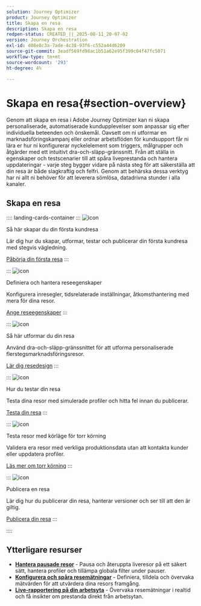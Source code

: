 ```yaml
---
solution: Journey Optimizer
product: Journey Optimizer
title: Skapa en resa
description: Skapa en resa
redpen-status: CREATED_||_2025-08-11_20-07-02
version: Journey Orchestration
exl-id: d08e8c3a-7ade-4c38-93f6-c552a44d6209
source-git-commit: 3eadf569fd98ac1b51a62e95f399c04f47fc5071
workflow-type: tm+mt
source-wordcount: '293'
ht-degree: 4%

---
```


# Skapa en resa{#section-overview}

Genom att skapa en resa i Adobe Journey Optimizer kan ni skapa personaliserade, automatiserade kundupplevelser som anpassar sig efter individuella beteenden och önskemål. Oavsett om ni utformar en marknadsföringskampanj eller ordnar arbetsflöden för kundsupport får ni lära er hur ni konfigurerar nyckelelement som triggers, målgrupper och åtgärder med ett intuitivt dra-och-släpp-gränssnitt. Från att ställa in egenskaper och testscenarier till att spåra liveprestanda och hantera uppdateringar - varje steg bygger vidare på nästa steg för att säkerställa att din resa är både slagkraftig och felfri. Genom att behärska dessa verktyg har ni allt ni behöver för att leverera sömlösa, datadrivna stunder i alla kanaler.

## Skapa en resa

:::: landing-cards-container
:::
![icon](https://cdn.experienceleague.adobe.com/icons/circle-play.svg)

Så här skapar du din första kundresa

Lär dig hur du skapar, utformar, testar och publicerar din första kundresa med stegvis vägledning.

[Påbörja din första resa](../using/building-journeys/journey-gs.md)
:::

:::
![icon](https://cdn.experienceleague.adobe.com/icons/gear.svg)

Definiera och hantera reseegenskaper

Konfigurera inresegler, tidsrelaterade inställningar, åtkomsthantering med mera för dina resor.

[Ange reseegenskaper](../using/building-journeys/journey-properties.md)
:::

:::
![icon](https://cdn.experienceleague.adobe.com/icons/puzzle-piece.svg)

Så här utformar du din resa

Använd dra-och-släpp-gränssnittet för att utforma personaliserade flerstegsmarknadsföringsresor.

[Lär dig resedesign](../using/building-journeys/using-the-journey-designer.md)
:::

:::
![icon](https://cdn.experienceleague.adobe.com/icons/list-check.svg)

Hur du testar din resa

Testa dina resor med simulerade profiler och hitta fel innan du publicerar.

[Testa din resa](../using/building-journeys/testing-the-journey.md)
:::

:::
![icon](https://cdn.experienceleague.adobe.com/icons/screwdriver-wrench.svg)

Testa resor med körläge för torr körning

Validera era resor med verkliga produktionsdata utan att kontakta kunder eller uppdatera profiler.

[Läs mer om torr körning](../using/building-journeys/journey-dry-run.md)
:::

:::
![icon](https://cdn.experienceleague.adobe.com/icons/circle-play.svg)

Publicera en resa

Lär dig hur du publicerar din resa, hanterar versioner och ser till att den är giltig.

[Publicera din resa](../using/building-journeys/publishing-the-journey.md)
:::

::::


## Ytterligare resurser

- **[Hantera pausade resor](../using/building-journeys/journey-pause.md)** - Pausa och återuppta liveresor på ett säkert sätt, hantera profiler och tillämpa globala filter under pauser.
- **[Konfigurera och spåra resemätningar](../using/building-journeys/success-metrics.md)** - Definiera, tilldela och övervaka mätvärden för att utvärdera dina resors framgång.
- **[Live-rapportering på din arbetsyta](../using/building-journeys/report-journey.md)** - Övervaka resemätningar i realtid och få insikter om prestanda direkt från arbetsytan.
